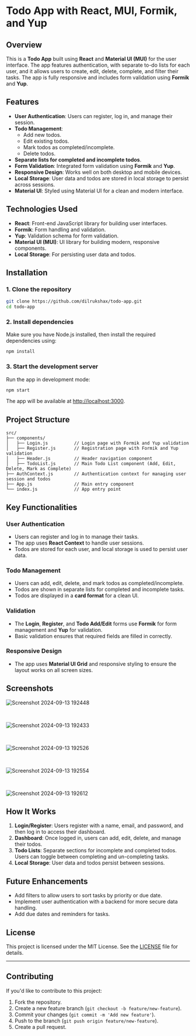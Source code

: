 # Todo App with React, MUI, Formik, and Yup

## Overview

This is a **Todo App** built using **React** and **Material UI (MUI)** for the user interface. The app features authentication, with separate to-do lists for each user, and it allows users to create, edit, delete, complete, and filter their tasks. The app is fully responsive and includes form validation using **Formik** and **Yup**.

## Features

- **User Authentication**: Users can register, log in, and manage their session.
- **Todo Management**:
  - Add new todos.
  - Edit existing todos.
  - Mark todos as completed/incomplete.
  - Delete todos.
- **Separate lists for completed and incomplete todos**.
- **Form Validation**: Integrated form validation using **Formik** and **Yup**.
- **Responsive Design**: Works well on both desktop and mobile devices.
- **Local Storage**: User data and todos are stored in local storage to persist across sessions.
- **Material UI**: Styled using Material UI for a clean and modern interface.

## Technologies Used

- **React**: Front-end JavaScript library for building user interfaces.
- **Formik**: Form handling and validation.
- **Yup**: Validation schema for form validation.
- **Material UI (MUI)**: UI library for building modern, responsive components.
- **Local Storage**: For persisting user data and todos.

## Installation

### 1. Clone the repository

```bash
git clone https://github.com/dilrukshax/todo-app.git
cd todo-app
```

### 2. Install dependencies

Make sure you have Node.js installed, then install the required dependencies using:

```bash
npm install
```

### 3. Start the development server

Run the app in development mode:

```bash
npm start
```

The app will be available at [http://localhost:3000](http://localhost:3000).

## Project Structure

```
src/
├── components/
│   ├── Login.js          // Login page with Formik and Yup validation
│   ├── Register.js       // Registration page with Formik and Yup validation
│   ├── Header.js         // Header navigation component
│   ├── TodoList.js       // Main Todo List component (Add, Edit, Delete, Mark as Complete)
├── AuthContext.js        // Authentication context for managing user session and todos
├── App.js                // Main entry component
└── index.js              // App entry point
```

## Key Functionalities

### User Authentication
- Users can register and log in to manage their tasks.
- The app uses **React Context** to handle user sessions.
- Todos are stored for each user, and local storage is used to persist user data.

### Todo Management
- Users can add, edit, delete, and mark todos as completed/incomplete.
- Todos are shown in separate lists for completed and incomplete tasks.
- Todos are displayed in a **card format** for a clean UI.

### Validation
- The **Login**, **Register**, and **Todo Add/Edit** forms use **Formik** for form management and **Yup** for validation.
- Basic validation ensures that required fields are filled in correctly.

### Responsive Design
- The app uses **Material UI Grid** and responsive styling to ensure the layout works on all screen sizes.

## Screenshots

![Screenshot 2024-09-13 192448](https://github.com/user-attachments/assets/70ac65b2-5ef4-4260-92b0-4c290e28169a)

<br>

![Screenshot 2024-09-13 192433](https://github.com/user-attachments/assets/b92f8248-414e-4fd2-8d4c-e46fe95a8c1a)

<br>

![Screenshot 2024-09-13 192526](https://github.com/user-attachments/assets/53f9044b-76b8-4bd1-a306-c88349bcdf56)

<br>

![Screenshot 2024-09-13 192554](https://github.com/user-attachments/assets/e1a87869-ff7c-4dbe-9824-1e006b29562c)

<br>

![Screenshot 2024-09-13 192612](https://github.com/user-attachments/assets/eb133b06-4c3a-414b-9291-39b4392474c2)





## How It Works

1. **Login/Register**: Users register with a name, email, and password, and then log in to access their dashboard.
2. **Dashboard**: Once logged in, users can add, edit, delete, and manage their todos.
3. **Todo Lists**: Separate sections for incomplete and completed todos. Users can toggle between completing and un-completing tasks.
4. **Local Storage**: User data and todos persist between sessions.

## Future Enhancements

- Add filters to allow users to sort tasks by priority or due date.
- Implement user authentication with a backend for more secure data handling.
- Add due dates and reminders for tasks.

## License

This project is licensed under the MIT License. See the [LICENSE](LICENSE) file for details.

---

## Contributing

If you'd like to contribute to this project:

1. Fork the repository.
2. Create a new feature branch (`git checkout -b feature/new-feature`).
3. Commit your changes (`git commit -m 'Add new feature'`).
4. Push to the branch (`git push origin feature/new-feature`).
5. Create a pull request.
